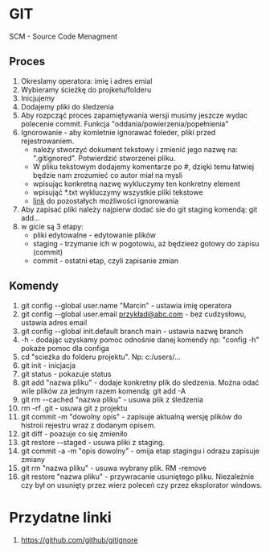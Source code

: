 # GIT
SCM - Source Code Menagment 
## Proces
1. Okreslamy operatora: imię i adres emial
2. Wybieramy ścieżkę do projketu/folderu
3. Inicjujemy
4. Dodajemy pliki do śledzenia
5. Aby rozpcząć proces zapamiętywania wersji musimy jeszcze wydac polecenie commit. Funkcja "oddania/powierzenia/popełnienia"
6. Ignorowanie - aby komletnie ignorawać foleder, pliki przed rejestrowaniem.
    + należy stworzyć dokument tekstowy i zmienić jego nazwę na: ".gitignored". Potwierdzić stworzenei pliku.
    + W pliku tekstowym dodajemy komentarze po #, dzięki temu łatwiej będzie nam zrozumieć co autor miał na mysli
    + wpisując konkretną nazwę wykluczymy ten konkretny element
    + wpisująć *.txt wykluczymy wszystkie pliki tekstowe
    + [link](https://github.com/github/gitignore) do pozostałych możliwości ignorowania
7. Aby zapisać pliki należy najpierw dodać sie do git staging komendą: git add...
8. w gicie są 3 etapy:
    + pliki edytowalne - edytowanie plików
    + staging - trzymanie ich w pogotowiu, aż będzieez gotowy do zapisu (commit)
    + commit - ostatni etap, czyli zapisanie zmian


## Komendy
1. git config --global user.name "Marcin" - ustawia imię operatora
2. git config --global user.email przykład@abc.com - bez cudzysłowu, ustawia adres email
3. git config --global init.default branch main  - ustawia nazwę branch
4. -h   - dodając uzyskamy pomoc odnośnie danej komendy np: "config -h" pokaże pomoc dla configa 
5. cd "scieżka do folderu projektu". Np: c:/users/...
6. git init - inicjacja
7. git status - pokazuje status 
8. git add "nazwa pliku" - dodaje konkretny plik do sledzenia. Można odać wile plików za jednym razem komendą: git add -A
9. git rm --cached "nazwa pliku" - usuwa plik z śledzenia
10. rm -rf .git  - usuwa git z projektu
11. git commit -m "dowolny opis" - zapisuje aktualną wersję plików do histroii rejestru wraz z dodanym opisem. 
12. git diff - poazuje co się zmieniło
13. git restore --staged - usuwa pliki z staging. 
14. git commit -a -m "opis dowolny" - omija etap stagingu i odrazu zapisuje zmiany
15. git rm "nazwa pliku" - usuwa wybrany plik. RM -remove
16. git restore "nazwa pliku" - przywracanie usuniętego pliku. Niezależnie czy był on usunięty przez wierz poleceń czy przez eksplorator windows. 


# Przydatne linki
1. https://github.com/github/gitignore
